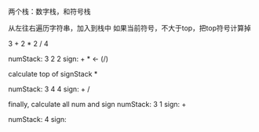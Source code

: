 两个栈：数字栈，和符号栈

从左往右遍历字符串，加入到栈中
如果当前符号，不大于top，把top符号计算掉

3 + 2 * 2 / 4

numStack: 3 2 2
sign:     + *     <- (/)

calculate top of signStack *

numStack: 3 4 4
sign:     + /

finally, calculate all num and sign
numStack: 3 1
sign:     + 

numStack: 4
sign:     